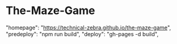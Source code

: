 # The-Maze-Game
"homepage": "https://technical-zebra.github.io/the-maze-game",
"predeploy": "npm run build",
"deploy": "gh-pages -d build",